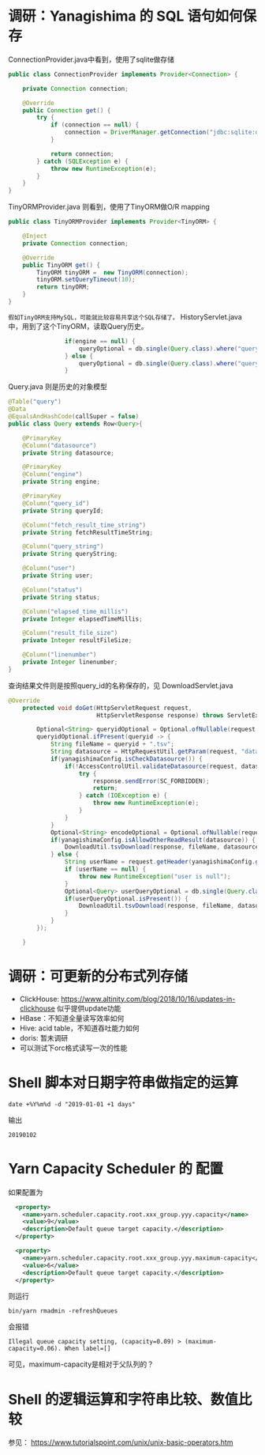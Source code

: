 # 调研：Yanagishima 的 SQL 语句如何保存
ConnectionProvider.java中看到，使用了sqlite做存储
```java
public class ConnectionProvider implements Provider<Connection> {

	private Connection connection;

	@Override
	public Connection get() {
		try {
			if (connection == null) {
				connection = DriverManager.getConnection("jdbc:sqlite:data/yanagishima.db");
			}

			return connection;
		} catch (SQLException e) {
			throw new RuntimeException(e);
		}
	}
}
```

TinyORMProvider.java 则看到，使用了TinyORM做O/R mapping
```java
public class TinyORMProvider implements Provider<TinyORM> {

	@Inject
	private Connection connection;

	@Override
	public TinyORM get() {
		TinyORM tinyORM =  new TinyORM(connection);
		tinyORM.setQueryTimeout(10);
		return tinyORM;
	}
}
```
`假如TinyORM支持MySQL，可能就比较容易共享这个SQL存储了。`
HistoryServlet.java 中，用到了这个TinyORM，读取Query历史。
```java
                if(engine == null) {
                    queryOptional = db.single(Query.class).where("query_id=? and datasource=?", queryidOptional.get(), datasource).execute();
                } else {
                    queryOptional = db.single(Query.class).where("query_id=? and datasource=? and engine=?", queryidOptional.get(), datasource, engine).execute();
                }

```

Query.java 则是历史的对象模型
```java
@Table("query")
@Data
@EqualsAndHashCode(callSuper = false)
public class Query extends Row<Query>{

    @PrimaryKey
    @Column("datasource")
    private String datasource;

    @PrimaryKey
    @Column("engine")
    private String engine;

    @PrimaryKey
    @Column("query_id")
    private String queryId;

    @Column("fetch_result_time_string")
    private String fetchResultTimeString;

    @Column("query_string")
    private String queryString;

    @Column("user")
    private String user;

    @Column("status")
    private String status;

    @Column("elapsed_time_millis")
    private Integer elapsedTimeMillis;

    @Column("result_file_size")
    private Integer resultFileSize;

    @Column("linenumber")
    private Integer linenumber;
}
```

查询结果文件则是按照query_id的名称保存的，见 DownloadServlet.java
```java
@Override
    protected void doGet(HttpServletRequest request,
                         HttpServletResponse response) throws ServletException, IOException {

        Optional<String> queryidOptional = Optional.ofNullable(request.getParameter("queryid"));
        queryidOptional.ifPresent(queryid -> {
            String fileName = queryid + ".tsv";
            String datasource = HttpRequestUtil.getParam(request, "datasource");
            if(yanagishimaConfig.isCheckDatasource()) {
                if(!AccessControlUtil.validateDatasource(request, datasource)) {
                    try {
                        response.sendError(SC_FORBIDDEN);
                        return;
                    } catch (IOException e) {
                        throw new RuntimeException(e);
                    }
                }
            }
            Optional<String> encodeOptional = Optional.ofNullable(request.getParameter("encode"));
            if(yanagishimaConfig.isAllowOtherReadResult(datasource)) {
                DownloadUtil.tsvDownload(response, fileName, datasource, queryid, encodeOptional.orElse("UTF-8"));
            } else {
                String userName = request.getHeader(yanagishimaConfig.getAuditHttpHeaderName());
                if (userName == null) {
                    throw new RuntimeException("user is null");
                }
                Optional<Query> userQueryOptional = db.single(Query.class).where("query_id=? and datasource=? and user=?", queryidOptional.get(), datasource, userName).execute();
                if(userQueryOptional.isPresent()) {
                    DownloadUtil.tsvDownload(response, fileName, datasource, queryid, encodeOptional.orElse("UTF-8"));
                }
            }
        });

    }
```



# 调研：可更新的分布式列存储
* ClickHouse: https://www.altinity.com/blog/2018/10/16/updates-in-clickhouse 似乎提供update功能
* HBase：不知道全量读写效率如何
* Hive: acid table，不知道吞吐能力如何
* doris: 暂未调研
* 可以测试下orc格式读写一次的性能

# Shell 脚本对日期字符串做指定的运算
```shell
date +%Y%m%d -d "2019-01-01 +1 days"
```
输出
```shell
20190102
```

# Yarn Capacity Scheduler 的 配置
如果配置为
```xml
  <property>
    <name>yarn.scheduler.capacity.root.xxx_group.yyy.capacity</name>
    <value>9</value>
    <description>Default queue target capacity.</description>
  </property>

  <property>
    <name>yarn.scheduler.capacity.root.xxx_group.yyy.maximum-capacity</name>
    <value>6</value>
    <description>Default queue target capacity.</description>
  </property>
```
则运行
```shell
bin/yarn rmadmin -refreshQueues
```
会报错  
```text
Illegal queue capacity setting, (capacity=0.09) > (maximum-capacity=0.06). When label=[]
```
可见，maximum-capacity是相对于父队列的？

# Shell 的逻辑运算和字符串比较、数值比较
参见： https://www.tutorialspoint.com/unix/unix-basic-operators.htm
